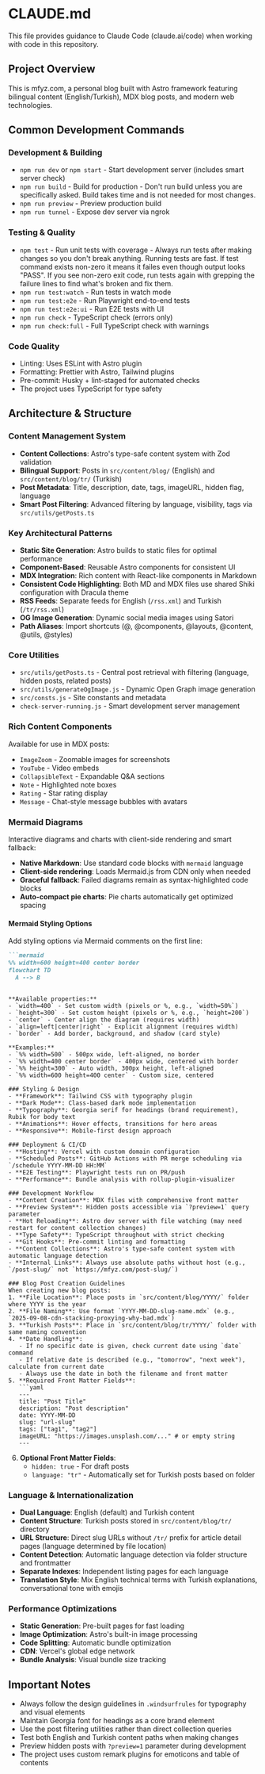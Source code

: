 # CLAUDE.md

This file provides guidance to Claude Code (claude.ai/code) when working with code in this repository.

## Project Overview

This is mfyz.com, a personal blog built with Astro framework featuring bilingual content (English/Turkish), MDX blog posts, and modern web technologies.

## Common Development Commands

### Development & Building
- `npm run dev` or `npm start` - Start development server (includes smart server check)
- `npm run build` - Build for production - Don't run build unless you are specifically asked. Build takes time and is not needed for most changes.
- `npm run preview` - Preview production build
- `npm run tunnel` - Expose dev server via ngrok

### Testing & Quality
- `npm test` - Run unit tests with coverage - Always run tests after making changes so you don't break anything. Running tests are fast. If test command exists non-zero it means it failes even though output looks "PASS". If you see non-zero exit code, run tests again with grepping the failure lines to find what's broken and fix them.
- `npm run test:watch` - Run tests in watch mode
- `npm run test:e2e` - Run Playwright end-to-end tests
- `npm run test:e2e:ui` - Run E2E tests with UI
- `npm run check` - TypeScript check (errors only)
- `npm run check:full` - Full TypeScript check with warnings

### Code Quality
- Linting: Uses ESLint with Astro plugin
- Formatting: Prettier with Astro, Tailwind plugins
- Pre-commit: Husky + lint-staged for automated checks
- The project uses TypeScript for type safety

## Architecture & Structure

### Content Management System
- **Content Collections**: Astro's type-safe content system with Zod validation
- **Bilingual Support**: Posts in `src/content/blog/` (English) and `src/content/blog/tr/` (Turkish)
- **Post Metadata**: Title, description, date, tags, imageURL, hidden flag, language
- **Smart Post Filtering**: Advanced filtering by language, visibility, tags via `src/utils/getPosts.ts`

### Key Architectural Patterns
- **Static Site Generation**: Astro builds to static files for optimal performance
- **Component-Based**: Reusable Astro components for consistent UI
- **MDX Integration**: Rich content with React-like components in Markdown
- **Consistent Code Highlighting**: Both MD and MDX files use shared Shiki configuration with Dracula theme
- **RSS Feeds**: Separate feeds for English (`/rss.xml`) and Turkish (`/tr/rss.xml`)
- **OG Image Generation**: Dynamic social media images using Satori
- **Path Aliases**: Import shortcuts (@, @components, @layouts, @content, @utils, @styles)

### Core Utilities
- `src/utils/getPosts.ts` - Central post retrieval with filtering (language, hidden posts, related posts)
- `src/utils/generateOgImage.js` - Dynamic Open Graph image generation
- `src/consts.js` - Site constants and metadata
- `check-server-running.js` - Smart development server management

### Rich Content Components
Available for use in MDX posts:
- `ImageZoom` - Zoomable images for screenshots
- `YouTube` - Video embeds
- `CollapsibleText` - Expandable Q&A sections
- `Note` - Highlighted note boxes
- `Rating` - Star rating display
- `Message` - Chat-style message bubbles with avatars

### Mermaid Diagrams
Interactive diagrams and charts with client-side rendering and smart fallback:
- **Native Markdown**: Use standard code blocks with `mermaid` language
- **Client-side rendering**: Loads Mermaid.js from CDN only when needed
- **Graceful fallback**: Failed diagrams remain as syntax-highlighted code blocks
- **Auto-compact pie charts**: Pie charts automatically get optimized spacing

#### Mermaid Styling Options
Add styling options via Mermaid comments on the first line:

```markdown
```mermaid
%% width=600 height=400 center border
flowchart TD
  A --> B
```
```

**Available properties:**
- `width=400` - Set custom width (pixels or %, e.g., `width=50%`)
- `height=300` - Set custom height (pixels or %, e.g., `height=200`)
- `center` - Center align the diagram (requires width)
- `align=left|center|right` - Explicit alignment (requires width)
- `border` - Add border, background, and shadow (card style)

**Examples:**
- `%% width=500` - 500px wide, left-aligned, no border
- `%% width=400 center border` - 400px wide, centered with border
- `%% height=300` - Auto width, 300px height, left-aligned
- `%% width=600 height=400 center` - Custom size, centered

### Styling & Design
- **Framework**: Tailwind CSS with typography plugin
- **Dark Mode**: Class-based dark mode implementation
- **Typography**: Georgia serif for headings (brand requirement), Rubik for body text
- **Animations**: Hover effects, transitions for hero areas
- **Responsive**: Mobile-first design approach

### Deployment & CI/CD
- **Hosting**: Vercel with custom domain configuration
- **Scheduled Posts**: GitHub Actions with PR merge scheduling via `/schedule YYYY-MM-DD HH:MM`
- **E2E Testing**: Playwright tests run on PR/push
- **Performance**: Bundle analysis with rollup-plugin-visualizer

### Development Workflow
- **Content Creation**: MDX files with comprehensive front matter
- **Preview System**: Hidden posts accessible via `?preview=1` query parameter
- **Hot Reloading**: Astro dev server with file watching (may need restart for content collection changes)
- **Type Safety**: TypeScript throughout with strict checking
- **Git Hooks**: Pre-commit linting and formatting
- **Content Collections**: Astro's type-safe content system with automatic language detection
- **Internal Links**: Always use absolute paths without host (e.g., `/post-slug/` not `https://mfyz.com/post-slug/`)

### Blog Post Creation Guidelines
When creating new blog posts:
1. **File Location**: Place posts in `src/content/blog/YYYY/` folder where YYYY is the year
2. **File Naming**: Use format `YYYY-MM-DD-slug-name.mdx` (e.g., `2025-09-08-cdn-stacking-proxying-why-bad.mdx`)
3. **Turkish Posts**: Place in `src/content/blog/tr/YYYY/` folder with same naming convention
4. **Date Handling**: 
   - If no specific date is given, check current date using `date` command
   - If relative date is described (e.g., "tomorrow", "next week"), calculate from current date
   - Always use the date in both the filename and front matter
5. **Required Front Matter Fields**:
   ```yaml
   ---
   title: "Post Title"
   description: "Post description"
   date: YYYY-MM-DD
   slug: "url-slug"
   tags: ["tag1", "tag2"]
   imageURL: "https://images.unsplash.com/..." # or empty string
   ---
   ```
6. **Optional Front Matter Fields**:
   - `hidden: true` - For draft posts
   - `language: "tr"` - Automatically set for Turkish posts based on folder

### Language & Internationalization
- **Dual Language**: English (default) and Turkish content
- **Content Structure**: Turkish posts stored in `src/content/blog/tr/` directory
- **URL Structure**: Direct slug URLs without `/tr/` prefix for article detail pages (language determined by file location)
- **Content Detection**: Automatic language detection via folder structure and frontmatter
- **Separate Indexes**: Independent listing pages for each language
- **Translation Style**: Mix English technical terms with Turkish explanations, conversational tone with emojis

### Performance Optimizations
- **Static Generation**: Pre-built pages for fast loading
- **Image Optimization**: Astro's built-in image processing
- **Code Splitting**: Automatic bundle optimization
- **CDN**: Vercel's global edge network
- **Bundle Analysis**: Visual bundle size tracking

## Important Notes

- Always follow the design guidelines in `.windsurfrules` for typography and visual elements
- Maintain Georgia font for headings as a core brand element
- Use the post filtering utilities rather than direct collection queries
- Test both English and Turkish content paths when making changes
- Preview hidden posts with `?preview=1` parameter during development
- The project uses custom remark plugins for emoticons and table of contents